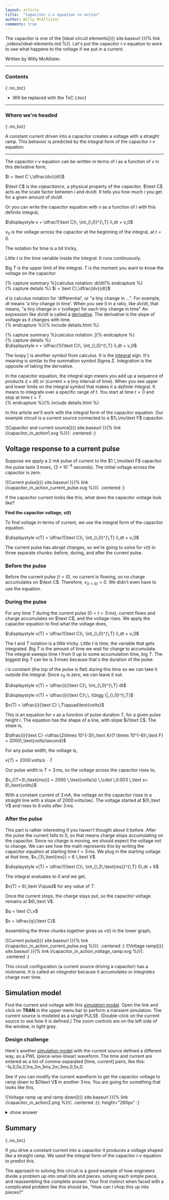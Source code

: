 ```yaml
---
layout: article
title:  "Capacitor i-v equation in action"
author: Willy McAllister
comments: true
---
```


The capacitor is one of the [ideal circuit elements]({{ site.baseurl }}{% link _videos/ideal-elements.md %}). Let's put the capacitor $i$-$v$ equation to work to see what happens to the voltage if we put in a current.

Written by Willy McAllister.

----

### Contents
{:.no_toc}

* Will be replaced with the ToC
{:toc}

----

### Where we're headed 
{:.no_toc}

A constant current driven into a capacitor creates a voltage with a straight ramp. This behavior is predicted by the integral form of the capacitor $i$-$v$ equation.

----

The capacitor $i$-$v$ equation can be written in terms of $i$ as a function of $v$ in this derivative form,

$i = \text C \,\dfrac{dv}{dt}$

$\text C$ is the *capacitance*, a physical property of the capacitor. $\text C$ acts as the scale factor between $i$ and $dv/dt$. It tells you how much $i$ you get for a given amount of $dv/dt$.

Or you can write the capacitor equation with $v$ as a function of $i$ with this definite integral,

$\displaystyle v = \dfrac1{\text C}\, \int_{\,0}^{\,T} i\,dt + v_0$

$v_0$ is the voltage across the capacitor at the beginning of the integral, at $t=0$. 

The notation for time is a bit tricky,

Little $t$ is the time variable inside the integral. It runs continuously. 

Big $T$ is the upper limit of the integral. $T$ is the moment you want to know the voltage on the capacitor. 

{% capture summary %}calculus notation: $di/dt${% endcapture %}  
{% capture details %} 
$i = \text C\,\dfrac{dv}{dt}$

$d$ is calculus notation for 'differential', or "a tiny change in ...". For example, $dt$ means 'a tiny change in time'. When you see it in a ratio, like $dv/dt$, that means, "a tiny change in $v$ (voltage) for each tiny change in time" An expression like $dv/dt$ is called a <a href="https://www.khanacademy.org/math/ap-calculus-ab/ab-derivative-intro/ab-defining-derivative/v/calculus-derivatives-1-new-hd-version">derivative</a>. The derivative is the slope of voltage as it changes with time.  
{% endcapture %}{% include details.html %} 

{% capture summary %}calculus notation: $\int${% endcapture %}  
{% capture details %}  
$\displaystyle v = \dfrac{1}{\text C}\, \int_{\,0}^{\,T} i\,dt + v_0$

The loopy $\int$ is another symbol from calculus. It is the <a href="https://www.khanacademy.org/math/ap-calculus-ab/ab-antiderivatives-ftc/ab-antiderivatives-intro/v/antiderivatives-and-indefinite-integrals">integral</a> sign. It's meaning is similar to the summation symbol Sigma $\Sigma$. Integration is the opposite of taking the derivative. 

In the capacitor equation, the integral sign means you add up a sequence of products $(i \times dt)$ or (current $\times$ a tiny interval of time). When you see upper and lower limits on the integral symbol that makes it a *definite* integral. It means to integrate over a specific range of $t$. You start at time $t=0$ and stop at time $t=T$.  
{% endcapture %}{% include details.html %} 

In this article we'll work with the integral form of the capacitor equation. 
Our example circuit is a current source connected to a $1\,\mu\text F$ capacitor.

![Capacitor and current source]({{ site.baseurl }}{% link i/capacitor_in_action1.svg %}){: .centered :}

## Voltage response to a current pulse

Suppose we apply a $2 \text{ mA}$ pulse of current to the $1 \,\mu\text F$ capacitor. the pulse lasts $3\,\text{msec}$, $(3 \times 10^{-3}$ seconds$)$. The initial voltage across the capacitor is zero.

![Current pulse]({{ site.baseurl }}{% link i/capacitor_in_action_current_pulse.svg %}){: .centered :}

If the capacitor current looks like this, what does the capacitor voltage look like?

**Find the capacitor voltage, $v(t)$**

To find voltage in terms of current, we use the integral form of the capacitor equation. 

$\displaystyle v(T) = \dfrac1{\text C}\, \int_{\,0}^{\,T} i\,dt + v_0$

The current pulse has abrupt changes, so we're going to solve for $v(t)$ in three separate chunks: before, during, and after the current pulse.

### Before the pulse

Before the current pulse $(t < 0)$, no current is flowing, so no charge accumulates on $\text C$. Therefore, $v_{(t<0)} = 0$. We didn't even have to use the equation. 

### During the pulse

For any time $T$ during the current pulse $(0 \lt t \lt 3\,\text{ms})$, current flows and charge accumulates on $\text C$, and the voltage rises. We apply the capacitor equation to find what the voltage does, 

$\displaystyle v(T) = \dfrac1{\text C}\, \int_{\,0}^{\,T} i\,dt + v_0$

The $t$ and $T$ notation is a little tricky. Little $t$ is time, the variable that gets integrated. Big $T$ is the amount of time we wait for charge to accumulate. The integral sweeps time $t$ from $0$ up to some accumulation time, big $T$. The biggest big $T$ can be is $3\,\text{msec}$ because that's the duration of the pulse. 

$i$ is constant (the top of the pulse is flat) during this time so we can take it outside the integral. Since $v_0$ is zero, we can leave it out. 

$\displaystyle v(T) = \dfrac{i}{\text C}\, \int_{\,0}^{\,T} dt$

$\displaystyle v(T) = \dfrac{i}{\text C}\,\, t\bigg  \|_{\,0}^{\,T}$

$v(T) = \dfrac{i}{\text C} \,T\qquad\text{volts}$ 

This is an equation for $v$ as a function of pulse duration $T$, for a given pulse height $i$. The equation has the shape of a line, with slope $i/\text C$. The slope is,

 $\dfrac{i}{\text C} =\dfrac{2\times 10^{-3}\,\text A}{1 \times 10^{-6}\,\text F} = 2000\,\text{volts/second}$

For any pulse width, the voltage is,

$v(T) =  2000 \,\text{volts/s} \,\cdot T$ 

Our pulse width is $T = 3\,\text{ms}$, so the voltage across the capacitor rises to,

$v_{(T=3\,\text{ms})} =  2000 \,\text{volts/s} \,\cdot \,0.003 \,\text s= 6\,\text{volts}$ 

With a constant current of $2\,\text{mA}$, the voltage on the capacitor rises in a straight line with a slope of $2000 \,\text{volts/sec}$. The voltage started at $0\,\text V$ and rises to $6\,\text{volts}$ after $3\,\text{ms}$.

### After the pulse

This part is rather interesting if you haven't thought about it before. After the pulse the current falls to $0$, so that means charge stops accumulating on the capacitor. Since no charge is moving, we should expect the voltage not to change. We can see how the math represents this by writing the capacitor equation at starting time $t=3\,\text{ms}$. We plug in the starting voltage at that time, $v_{3\,\text{ms}} = 6 \,\text V$.

$\displaystyle v(T) = \dfrac1{\text C}\, \int_{\,3\,\text{ms}}^{\,T} 0\,dt + 6$

The integral evaluates to $0$ and we get,

$v(T) = 6\,\text V\quad$ for any value of $T$. 

Once the current stops, the charge stays put, so the capacitor voltage remains at $6\,\text V$. 


$q = \text C\,v$

$v = \dfrac{q}{\text C}$

Assembling the three chunks together gives us $v(t)$ in the lower graph,

![Current pulse]({{ site.baseurl }}{% link i/capacitor_in_action_current_pulse.svg %}){: .centered :}
![Voltage ramp]({{ site.baseurl }}{% link i/capacitor_in_action_voltage_ramp.svg %}){: .centered :}

This circuit configuration (a current source driving a capacitor) has a nickname. It is called an *integrator* because it accumulates or *integrates* charge over time. 

## Simulation model

Find the current and voltage with this [simulation model](http://spinningnumbers.org/circuit-sandbox/index.html?value=[["w",[144,72,120,72]],["w",[96,72,104,72]],["a",[104,72,0],{"color":"blue","offset":"0","_json_":2},["1","2"]],["w",[192,120,144,120]],["w",[96,120,144,120]],["g",[144,120,0],{"_json_":5},["0"]],["w",[192,72,144,72]],["s",[144,72,0],{"color":"red","offset":"0","_json_":7},["2"]],["c",[192,72,0],{"name":"C","c":"1u","_json_":8},["2","0"]],["i",[96,120,2],{"name":"Is","value":"pulse(0,2m,0,1n,1n,3m,1000M)","_json_":9},["0","1"]],["view",-81.84,-1.7080000000000126,2.44140625,"50","10","1G",null,"100","0.006","1000"]]). Open the link and click on **TRAN** in the upper menu bar to perform a transient simulation. The current source is modeled as a single PULSE. (Double-click on the current source to see how it is defined.) The zoom controls are on the left side of the window, in light gray.

### Design challenge

Here's another [simulation model](http://spinningnumbers.org/circuit-sandbox/index.html?value=[["i",[136,120,2],{"name":"Is","value":"pwl(-1s,0,0s,0,1ns,2m,3ms,2m,3ms,0,5s,0)","_json_":0},["0","2"]],["c",[232,72,0],{"name":"C","c":"1u","_json_":1},["1","0"]],["s",[184,72,0],{"color":"red","offset":"0","_json_":2},["1"]],["w",[232,72,184,72]],["g",[184,120,0],{"_json_":4},["0"]],["w",[136,120,184,120]],["w",[232,120,184,120]],["a",[144,72,0],{"color":"blue","offset":"0","_json_":7},["2","1"]],["w",[136,72,144,72]],["w",[184,72,160,72]],["view",-22.80000000000001,-25.260000000000012,1.953125,"50","10","1G",null,"100","0.009","1000"]]) with the current source defined a different way, as a PWL (piece-wise-linear) waveform. The time and current are entered as a list of comma-separated [time, current] pairs, like this: -1s,0,0s,0,1ns,2m,3ms,2m,3ms,0,5s,0.

See if you can modify the current waveform to get the capacitor voltage to ramp down to $0\text V$ in another $3\,\text{ms}$. You are going for something that looks like this,

![Voltage ramp up and ramp down]({{ site.baseurl }}{% link i/capacitor_in_action2.png %}){: .centered :}{: height="260px" :}

<details>
<summary>show answer</summary>
<p>Double-click on the current source and enter this in the PWL "comma-separated list of alternating times and values".</p>
<p>-1s,0,0s,0,1ns,2m,3ms,2m,3ms,-2m,6ms,-2m,6ms,0,10s,0</p>
<p>The current source pours in charge for $3\,\text{ms}$ and the voltage ramps up. Then it reverses direction to pull out charge for another $3\,\text{ms}$. The voltage is another ramp, this time with negative slope since charge is removed.</p>
</details>

## Summary
{:.no_toc}

If you drive a constant current into a capacitor it produces a voltage shaped like a straight ramp. We used the integral form of the capacitor $i$-$v$ equation to predict this. 

The approach to solving this circuit is a good example of how engineers divide a problem up into small bits and pieces, solving each simple piece, and reassembling the complete answer. Your first instinct when faced with a complicated problem like this should be, "How can I chop this up into pieces?"
